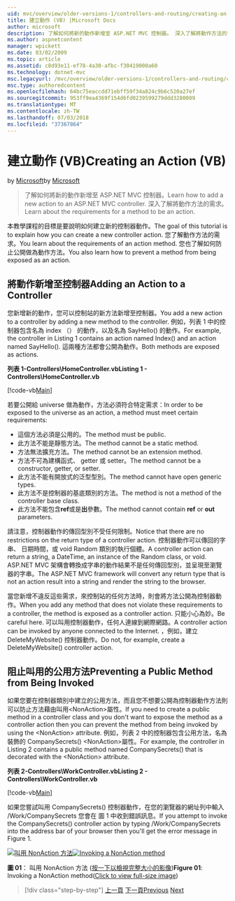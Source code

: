 ```yaml
---
uid: mvc/overview/older-versions-1/controllers-and-routing/creating-an-action-vb
title: 建立動作 (VB) |Microsoft Docs
author: microsoft
description: 了解如何將新的動作新增至 ASP.NET MVC 控制器。 深入了解將動作方法的需求。
ms.author: aspnetcontent
manager: wpickett
ms.date: 03/02/2009
ms.topic: article
ms.assetid: c8d93e11-ef78-4a30-afbc-f30419000a60
ms.technology: dotnet-mvc
msc.legacyurl: /mvc/overview/older-versions-1/controllers-and-routing/creating-an-action-vb
msc.type: authoredcontent
ms.openlocfilehash: 64bc75eaccdd71ebff59f34a824c9b6c520a27ef
ms.sourcegitcommit: 953ff9ea4369f154d6fd0239599279ddd3280009
ms.translationtype: MT
ms.contentlocale: zh-TW
ms.lasthandoff: 07/03/2018
ms.locfileid: "37367864"
---
```

<a name="creating-an-action-vb"></a><span data-ttu-id="84eff-104">建立動作 (VB)</span><span class="sxs-lookup"><span data-stu-id="84eff-104">Creating an Action (VB)</span></span>
====================
<span data-ttu-id="84eff-105">by [Microsoft](https://github.com/microsoft)</span><span class="sxs-lookup"><span data-stu-id="84eff-105">by [Microsoft](https://github.com/microsoft)</span></span>

> <span data-ttu-id="84eff-106">了解如何將新的動作新增至 ASP.NET MVC 控制器。</span><span class="sxs-lookup"><span data-stu-id="84eff-106">Learn how to add a new action to an ASP.NET MVC controller.</span></span> <span data-ttu-id="84eff-107">深入了解將動作方法的需求。</span><span class="sxs-lookup"><span data-stu-id="84eff-107">Learn about the requirements for a method to be an action.</span></span>


<span data-ttu-id="84eff-108">本教學課程的目標是要說明如何建立新的控制器動作。</span><span class="sxs-lookup"><span data-stu-id="84eff-108">The goal of this tutorial is to explain how you can create a new controller action.</span></span> <span data-ttu-id="84eff-109">您了解動作方法的需求。</span><span class="sxs-lookup"><span data-stu-id="84eff-109">You learn about the requirements of an action method.</span></span> <span data-ttu-id="84eff-110">您也了解如何防止公開做為動作方法。</span><span class="sxs-lookup"><span data-stu-id="84eff-110">You also learn how to prevent a method from being exposed as an action.</span></span>

## <a name="adding-an-action-to-a-controller"></a><span data-ttu-id="84eff-111">將動作新增至控制器</span><span class="sxs-lookup"><span data-stu-id="84eff-111">Adding an Action to a Controller</span></span>

<span data-ttu-id="84eff-112">您新增新的動作，您可以控制站的新方法新增至控制器。</span><span class="sxs-lookup"><span data-stu-id="84eff-112">You add a new action to a controller by adding a new method to the controller.</span></span> <span data-ttu-id="84eff-113">例如，列表 1 中的控制器包含名為 index （） 的動作，以及名為 SayHello() 的動作。</span><span class="sxs-lookup"><span data-stu-id="84eff-113">For example, the controller in Listing 1 contains an action named Index() and an action named SayHello().</span></span> <span data-ttu-id="84eff-114">這兩種方法都會公開為動作。</span><span class="sxs-lookup"><span data-stu-id="84eff-114">Both methods are exposed as actions.</span></span>

<span data-ttu-id="84eff-115">**列表 1-Controllers\HomeController.vb**</span><span class="sxs-lookup"><span data-stu-id="84eff-115">**Listing 1 - Controllers\HomeController.vb**</span></span>

[!code-vb[Main](creating-an-action-vb/samples/sample1.vb)]

<span data-ttu-id="84eff-116">若要公開給 universe 做為動作，方法必須符合特定需求：</span><span class="sxs-lookup"><span data-stu-id="84eff-116">In order to be exposed to the universe as an action, a method must meet certain requirements:</span></span>

- <span data-ttu-id="84eff-117">這個方法必須是公用的。</span><span class="sxs-lookup"><span data-stu-id="84eff-117">The method must be public.</span></span>
- <span data-ttu-id="84eff-118">此方法不能是靜態方法。</span><span class="sxs-lookup"><span data-stu-id="84eff-118">The method cannot be a static method.</span></span>
- <span data-ttu-id="84eff-119">方法無法擴充方法。</span><span class="sxs-lookup"><span data-stu-id="84eff-119">The method cannot be an extension method.</span></span>
- <span data-ttu-id="84eff-120">方法不可為建構函式、 getter 或 setter。</span><span class="sxs-lookup"><span data-stu-id="84eff-120">The method cannot be a constructor, getter, or setter.</span></span>
- <span data-ttu-id="84eff-121">此方法不能有開放式的泛型型別。</span><span class="sxs-lookup"><span data-stu-id="84eff-121">The method cannot have open generic types.</span></span>
- <span data-ttu-id="84eff-122">此方法不是控制器的基底類別的方法。</span><span class="sxs-lookup"><span data-stu-id="84eff-122">The method is not a method of the controller base class.</span></span>
- <span data-ttu-id="84eff-123">此方法不能包含**ref**或是**出**參數。</span><span class="sxs-lookup"><span data-stu-id="84eff-123">The method cannot contain **ref** or **out** parameters.</span></span>

<span data-ttu-id="84eff-124">請注意，控制器動作的傳回型別不受任何限制。</span><span class="sxs-lookup"><span data-stu-id="84eff-124">Notice that there are no restrictions on the return type of a controller action.</span></span> <span data-ttu-id="84eff-125">控制器動作可以傳回的字串、 日期時間，或 void Random 類別的執行個體。</span><span class="sxs-lookup"><span data-stu-id="84eff-125">A controller action can return a string, a DateTime, an instance of the Random class, or void.</span></span> <span data-ttu-id="84eff-126">ASP.NET MVC 架構會轉換成字串的動作結果不是任何傳回型別，並呈現至瀏覽器的字串。</span><span class="sxs-lookup"><span data-stu-id="84eff-126">The ASP.NET MVC framework will convert any return type that is not an action result into a string and render the string to the browser.</span></span>

<span data-ttu-id="84eff-127">當您新增不違反這些需求，來控制站的任何方法時，則會將方法公開為控制器動作。</span><span class="sxs-lookup"><span data-stu-id="84eff-127">When you add any method that does not violate these requirements to a controller, the method is exposed as a controller action.</span></span> <span data-ttu-id="84eff-128">只能小心為妙。</span><span class="sxs-lookup"><span data-stu-id="84eff-128">Be careful here.</span></span> <span data-ttu-id="84eff-129">可以叫用控制器動作，任何人連線到網際網路。</span><span class="sxs-lookup"><span data-stu-id="84eff-129">A controller action can be invoked by anyone connected to the Internet.</span></span> <span data-ttu-id="84eff-130">，例如，建立 DeleteMyWebsite() 控制器動作。</span><span class="sxs-lookup"><span data-stu-id="84eff-130">Do not, for example, create a DeleteMyWebsite() controller action.</span></span>

## <a name="preventing-a-public-method-from-being-invoked"></a><span data-ttu-id="84eff-131">阻止叫用的公用方法</span><span class="sxs-lookup"><span data-stu-id="84eff-131">Preventing a Public Method from Being Invoked</span></span>

<span data-ttu-id="84eff-132">如果您要在控制器類別中建立的公用方法，而且您不想要公開為控制器動作方法則可以防止方法藉由叫用&lt;NonAction&gt;屬性。</span><span class="sxs-lookup"><span data-stu-id="84eff-132">If you need to create a public method in a controller class and you don't want to expose the method as a controller action then you can prevent the method from being invoked by using the &lt;NonAction&gt; attribute.</span></span> <span data-ttu-id="84eff-133">例如，列表 2 中的控制器包含公用方法，名為裝飾的 CompanySecrets() &lt;NonAction&gt;屬性。</span><span class="sxs-lookup"><span data-stu-id="84eff-133">For example, the controller in Listing 2 contains a public method named CompanySecrets() that is decorated with the &lt;NonAction&gt; attribute.</span></span>

<span data-ttu-id="84eff-134">**列表 2-Controllers\WorkController.vb**</span><span class="sxs-lookup"><span data-stu-id="84eff-134">**Listing 2 - Controllers\WorkController.vb**</span></span>

[!code-vb[Main](creating-an-action-vb/samples/sample2.vb)]

<span data-ttu-id="84eff-135">如果您嘗試叫用 CompanySecrets() 控制器動作，在您的瀏覽器的網址列中輸入 /Work/CompanySecrets 您會在 圖 1 中收到錯誤訊息。</span><span class="sxs-lookup"><span data-stu-id="84eff-135">If you attempt to invoke the CompanySecrets() controller action by typing /Work/CompanySecrets into the address bar of your browser then you'll get the error message in Figure 1.</span></span>


<span data-ttu-id="84eff-136">[![叫用 NonAction 方法](creating-an-action-vb/_static/image1.jpg)](creating-an-action-vb/_static/image1.png)</span><span class="sxs-lookup"><span data-stu-id="84eff-136">[![Invoking a NonAction method](creating-an-action-vb/_static/image1.jpg)](creating-an-action-vb/_static/image1.png)</span></span>

<span data-ttu-id="84eff-137">**圖 01**： 叫用 NonAction 方法 ([按一下以檢視完整大小的影像](creating-an-action-vb/_static/image2.png))</span><span class="sxs-lookup"><span data-stu-id="84eff-137">**Figure 01**: Invoking a NonAction method([Click to view full-size image](creating-an-action-vb/_static/image2.png))</span></span>

> [!div class="step-by-step"]
> <span data-ttu-id="84eff-138">[上一頁](creating-a-controller-vb.md)
> [下一頁](aspnet-mvc-controllers-overview-cs.md)</span><span class="sxs-lookup"><span data-stu-id="84eff-138">[Previous](creating-a-controller-vb.md)
[Next](aspnet-mvc-controllers-overview-cs.md)</span></span>
